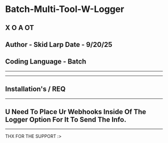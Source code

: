 # Batch-Multi-Tool-W-Logger
X O A  OT
---------------------
Author - Skid Larp 
Date - 9/20/25
---------------------
Coding Language - Batch
---------------------
 *  *  *  *  *  *  *  *  *  *  *  * 
 -----------------------------
Installation's / REQ
------------------------------
 *  *  *  *  *  *  *  *  *  *  *  * 
U Need To Place Ur Webhooks Inside Of The Logger Option For It To Send The Info.
-------------------------------
 *  *  *  *  *  *  *  *  *  *  *  * 
THX FOR THE SUPPORT :>
